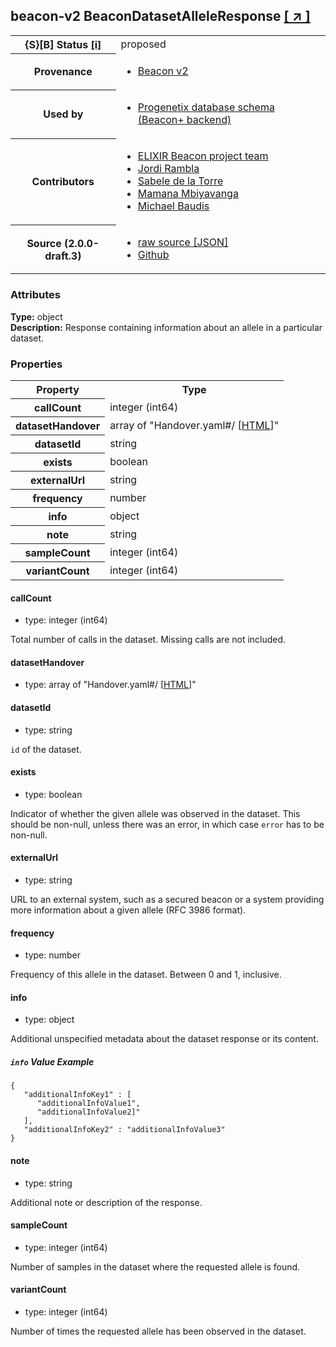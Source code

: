 
<div id="schema-header-title">
  <h2><span id="schema-header-title-project">beacon-v2</span> BeaconDatasetAlleleResponse <a href="https://github.com/ga4gh-beacon/sb-beacon-api" target="_BLANK">[ &nearr; ]</a></h2>
</div>

<table id="schema-header-table">
<tr>
<th>{S}[B] Status <a href="https://schemablocks.org/about/sb-status-levels.html">[i]</a></th>
<td><div id="schema-header-status">proposed</div></td>
</tr>
<tr><th>Provenance</th><td><ul>
<li><a href="https://github.com/ga4gh-beacon/specification-v2">Beacon v2</a></li>
</ul></td></tr>
<tr><th>Used by</th><td><ul>
<li><a href="https://github.com/progenetix/schemas/">Progenetix database schema (Beacon+ backend)</a></li>
</ul></td></tr>


<!--more-->
<tr><th>Contributors</th><td><ul>
<li><a href="https://beacon-project.io/categories/people.html">ELIXIR Beacon project team</a></li>
<li><a href="https://github.com/jrambla">Jordi Rambla</a></li>
<li><a href="https://github.com/sdelatorrep">Sabele de la Torre</a></li>
<li><a href="https://github.com/mamanambiya">Mamana Mbiyavanga</a></li>
<li><a href="https://orcid.org/0000-0002-9903-4248">Michael Baudis</a></li>
</ul></td></tr>
<tr><th>Source (2.0.0-draft.3)</th><td><ul>
<li><a href="current/BeaconDatasetAlleleResponse.json" target="_BLANK">raw source [JSON]</a></li>
<li><a href="https://github.com/ga4gh-beacon/sb-beacon-api/blob/master/schemas/BeaconDatasetAlleleResponse.yaml" target="_BLANK">Github</a></li>
</ul></td></tr>
</table>

<div id="schema-attributes-title"><h3>Attributes</h3></div>

  
__Type:__ object  
__Description:__ Response containing information about an allele in a particular dataset.

### Properties

<table id="schema-properties-table">
<tr><th>Property</th><th>Type</th></tr>
<tr><th>callCount</th><td>integer (int64)</td></tr>
<tr><th>datasetHandover</th><td>array of "Handover.yaml#/ [<a href="./Handover.html">HTML</a>]"</td></tr>
<tr><th>datasetId</th><td>string</td></tr>
<tr><th>exists</th><td>boolean</td></tr>
<tr><th>externalUrl</th><td>string</td></tr>
<tr><th>frequency</th><td>number</td></tr>
<tr><th>info</th><td>object</td></tr>
<tr><th>note</th><td>string</td></tr>
<tr><th>sampleCount</th><td>integer (int64)</td></tr>
<tr><th>variantCount</th><td>integer (int64)</td></tr>
</table>


#### callCount

* type: integer (int64)

Total number of calls in the dataset. Missing calls are not
included.



#### datasetHandover

* type: array of "Handover.yaml#/ [<a href="./Handover.html">HTML</a>]"




#### datasetId

* type: string

`id` of the dataset.



#### exists

* type: boolean

Indicator of whether the given allele was observed in the dataset. This should be non-null, unless there was an error, in which case `error` has to be non-null.


#### externalUrl

* type: string

URL to an external system, such as a secured beacon or a system providing more information about a given allele (RFC 3986 format).


#### frequency

* type: number

Frequency of this allele in the dataset. Between 0 and 1, inclusive.



#### info

* type: object

Additional unspecified metadata about the dataset response or its
content.


##### `info` Value Example  

```
{
   "additionalInfoKey1" : [
      "additionalInfoValue1",
      "additionalInfoValue2]"
   ],
   "additionalInfoKey2" : "additionalInfoValue3"
}
```

#### note

* type: string

Additional note or description of the response.



#### sampleCount

* type: integer (int64)

Number of samples in the dataset where the requested allele is
found.



#### variantCount

* type: integer (int64)

Number of times the requested allele has been observed in the
dataset.



